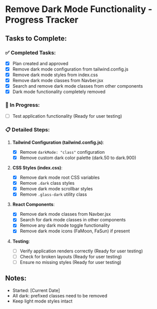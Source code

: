 # Remove Dark Mode Functionality - Progress Tracker

## Tasks to Complete:

### ✅ Completed Tasks:

- [x] Plan created and approved
- [x] Remove dark mode configuration from tailwind.config.js
- [x] Remove dark mode styles from index.css
- [x] Remove dark mode classes from Navber.jsx
- [x] Search and remove dark mode classes from other components
- [x] Dark mode functionality completely removed

### 🔄 In Progress:

- [ ] Test application functionality (Ready for user testing)

### 📋 Detailed Steps:

1. **Tailwind Configuration (tailwind.config.js)**:

   - [x] Remove `darkMode: "class"` configuration
   - [x] Remove custom dark color palette (dark.50 to dark.900)

2. **CSS Styles (index.css)**:

   - [x] Remove dark mode root CSS variables
   - [x] Remove `.dark` class styles
   - [x] Remove dark mode scrollbar styles
   - [x] Remove `.glass-dark` utility class

3. **React Components**:

   - [x] Remove dark mode classes from Navber.jsx
   - [x] Search for dark mode classes in other components
   - [x] Remove any dark mode toggle functionality
   - [x] Remove dark mode icons (FaMoon, FaSun) if present

4. **Testing**:
   - [ ] Verify application renders correctly (Ready for user testing)
   - [ ] Check for broken layouts (Ready for user testing)
   - [ ] Ensure no missing styles (Ready for user testing)

## Notes:

- Started: [Current Date]
- All dark: prefixed classes need to be removed
- Keep light mode styles intact
